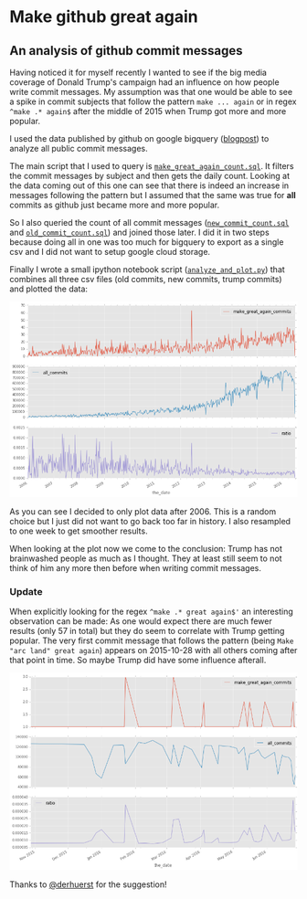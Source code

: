 # Make github great again
## An analysis of github commit messages

Having noticed it for myself recently I wanted to see if the big media coverage of Donald Trump's campaign had an influence on how people write commit messages. My assumption was that one would be able to see a spike in commit subjects that follow the pattern `make ... again` or in regex `^make .* again$` after the middle of 2015 when Trump got more and more popular.

I used the data published by github on google bigquery ([blogpost](https://github.com/blog/2201-making-open-source-data-more-available)) to analyze all public commit messages.

The main script that I used to query is [`make_great_again_count.sql`](/make_great_again_count.sql). It filters the commit messages by subject and then gets the daily count. Looking at the data coming out of this one can see that there is indeed an increase in messages following the pattern but I assumed that the same was true for **all** commits as github just became more and more popular.

So I also queried the count of all commit messages ([`new_commit_count.sql`](/new_commit_count.sql) and [`old_commit_count.sql`](/old_commit_count.sql)) and joined those later. I did it in two steps because doing all in one was too much for bigquery to export as a single csv and I did not want to setup google cloud storage.

Finally I wrote a small ipython notebook script ([`analyze_and_plot.py`](/analyze_and_plot.py)) that combines all three csv files (old commits, new commits, trump commits) and plotted the data:

![Plot of the data](/plot.png?raw=true)

As you can see I decided to only plot data after 2006. This is a random choice but I just did not want to go back too far in history. I also resampled to one week to get smoother results.

When looking at the plot now we come to the conclusion: Trump has not brainwashed people as much as I thought. They at least still seem to not think of him any more then before when writing commit messages.


### Update
When explicitly looking for the regex `^make .* great again$'` an interesting observation can be made: As one would expect there are much fewer results (only 57 in total) but they do seem to correlate with Trump getting popular. The very first commit message that follows the pattern (being `Make "arc land" great again`) appears on 2015-10-28 with all others coming after that point in time. So maybe Trump did have some influence afterall.

![Plot of the make great again data](/plot_great_again.png?raw=true)

Thanks to [@derhuerst](https://github.com/derhuerst) for the suggestion!
